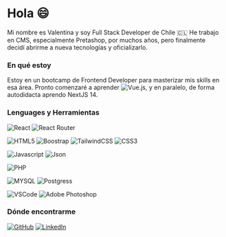 <h1>Hola 😄</h1>

Mi nombre es Valentina y soy Full Stack Developer de Chile 🇨🇱 
He trabajo en CMS, especialmente Pretashop, por muchos años, pero finalmente decidí abrirme a nueva tecnologías y oficializarlo.


<h3>En qué estoy</h3>
<p>Estoy en un bootcamp de Frontend Developer para masterizar mis skills en esa área. Pronto comenzaré a aprender <img alt="Vue.js" src="https://img.shields.io/badge/Vue.js-404D59?style=for-the-badge" />, y en paralelo, de forma autodidacta aprendo NextJS 14.</p>

<h3>Lenguages y Herramientas</h3>
<p><img alt="React" src="https://img.shields.io/badge/React-20232A?style=for-the-badge&logo=react&logoColor=61DAFB" /> <img alt="React Router" src="https://img.shields.io/badge/React_Router-CA4245?style=for-the-badge&logo=react-router&logoColor=white" /> </p>
<p><img alt="HTML5" src="https://img.shields.io/badge/HTML5-E34F26?style=for-the-badge&logo=html5&logoColor=white" /> 
  <img alt="Boostrap" src="https://img.shields.io/badge/Bootstrap-563D7C?style=for-the-badge&logo=bootstrap&logoColor=white" /> 
  <img alt="TailwindCSS" src="https://img.shields.io/badge/Tailwind_CSS-38B2AC?style=for-the-badge&logo=tailwind-css&logoColor=white" />
  <img alt="CSS3" src="https://img.shields.io/badge/CSS3-1572B6?style=for-the-badge&logo=css3&logoColor=white" /></p>
<p><img alt="Javascript" src="https://img.shields.io/badge/JavaScript-323330?style=for-the-badge&logo=javascript&logoColor=F7DF1E" /> <img alt="Json" src="https://img.shields.io/badge/json-5E5C5C?style=for-the-badge&logo=json&logoColor=white" /></p>
<p><img alt="PHP" src="https://img.shields.io/badge/PHP-777BB4?style=for-the-badge&logo=php&logoColor=white" /></p>
<p><img alt="MYSQL" src="https://img.shields.io/badge/MySQL-005C84?style=for-the-badge&logo=mysql&logoColor=white" /> <img alt="Postgress" src="https://img.shields.io/badge/PostgreSQL-316192?style=for-the-badge&logo=postgresql&logoColor=white" /></p>
<p><img alt="VSCode" src="https://img.shields.io/badge/VSCode-0078D4?style=for-the-badge&logo=visual%20studio%20code&logoColor=white" /> <img alt="Adobe Photoshop" src="https://img.shields.io/badge/Adobe%20Photoshop-31A8FF?style=for-the-badge&logo=Adobe%20Photoshop&logoColor=black" /> </p>

<h3>Dónde encontrarme</h3>
<p><a href="https://github.com/vnasp"><img alt="GitHub" src="https://img.shields.io/badge/GitHub-100000?style=for-the-badge&logo=github&logoColor=white" /></a> <a href="http://linkedin.com/in/valentinamunoz-frontend"><img alt="LinkedIn" src="https://img.shields.io/badge/LinkedIn-0077B5?style=for-the-badge&logo=linkedin&logoColor=white" /></a> <a href=""></p>



